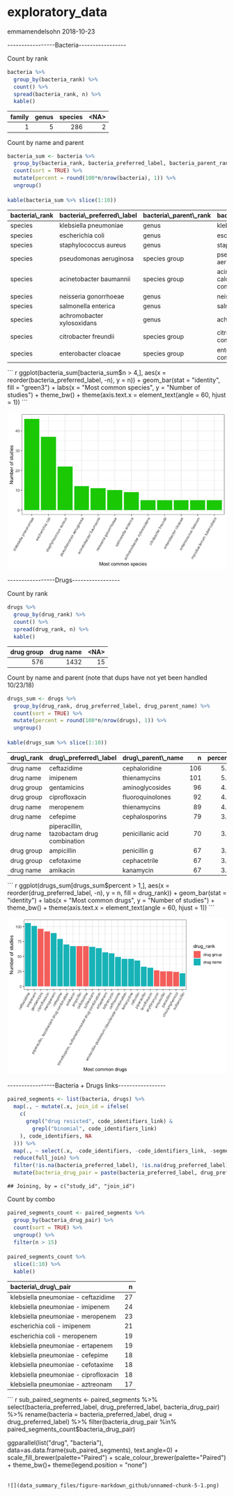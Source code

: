 exploratory\_data
================
emmamendelsohn
2018-10-23

-----------------Bacteria-----------------

Count by rank

``` r
bacteria %>%
  group_by(bacteria_rank) %>%
  count() %>% 
  spread(bacteria_rank, n) %>%
  kable() 
```

<table>
<thead>
<tr>
<th style="text-align:right;">
family
</th>
<th style="text-align:right;">
genus
</th>
<th style="text-align:right;">
species
</th>
<th style="text-align:right;">
&lt;NA&gt;
</th>
</tr>
</thead>
<tbody>
<tr>
<td style="text-align:right;">
1
</td>
<td style="text-align:right;">
5
</td>
<td style="text-align:right;">
286
</td>
<td style="text-align:right;">
2
</td>
</tr>
</tbody>
</table>
Count by name and parent

``` r
bacteria_sum <- bacteria %>%
  group_by(bacteria_rank, bacteria_preferred_label, bacteria_parent_rank, bacteria_parent_name) %>%
  count(sort = TRUE) %>%
  mutate(percent = round(100*n/nrow(bacteria), 1)) %>%
  ungroup()

kable(bacteria_sum %>% slice(1:10))
```

<table>
<thead>
<tr>
<th style="text-align:left;">
bacteria\_rank
</th>
<th style="text-align:left;">
bacteria\_preferred\_label
</th>
<th style="text-align:left;">
bacteria\_parent\_rank
</th>
<th style="text-align:left;">
bacteria\_parent\_name
</th>
<th style="text-align:right;">
n
</th>
<th style="text-align:right;">
percent
</th>
</tr>
</thead>
<tbody>
<tr>
<td style="text-align:left;">
species
</td>
<td style="text-align:left;">
klebsiella pneumoniae
</td>
<td style="text-align:left;">
genus
</td>
<td style="text-align:left;">
klebsiella
</td>
<td style="text-align:right;">
46
</td>
<td style="text-align:right;">
15.6
</td>
</tr>
<tr>
<td style="text-align:left;">
species
</td>
<td style="text-align:left;">
escherichia coli
</td>
<td style="text-align:left;">
genus
</td>
<td style="text-align:left;">
escherichia
</td>
<td style="text-align:right;">
37
</td>
<td style="text-align:right;">
12.6
</td>
</tr>
<tr>
<td style="text-align:left;">
species
</td>
<td style="text-align:left;">
staphylococcus aureus
</td>
<td style="text-align:left;">
genus
</td>
<td style="text-align:left;">
staphylococcus
</td>
<td style="text-align:right;">
22
</td>
<td style="text-align:right;">
7.5
</td>
</tr>
<tr>
<td style="text-align:left;">
species
</td>
<td style="text-align:left;">
pseudomonas aeruginosa
</td>
<td style="text-align:left;">
species group
</td>
<td style="text-align:left;">
pseudomonas aeruginosa group
</td>
<td style="text-align:right;">
12
</td>
<td style="text-align:right;">
4.1
</td>
</tr>
<tr>
<td style="text-align:left;">
species
</td>
<td style="text-align:left;">
acinetobacter baumannii
</td>
<td style="text-align:left;">
species group
</td>
<td style="text-align:left;">
acinetobacter calcoaceticus/baumannii complex
</td>
<td style="text-align:right;">
11
</td>
<td style="text-align:right;">
3.7
</td>
</tr>
<tr>
<td style="text-align:left;">
species
</td>
<td style="text-align:left;">
neisseria gonorrhoeae
</td>
<td style="text-align:left;">
genus
</td>
<td style="text-align:left;">
neisseria
</td>
<td style="text-align:right;">
10
</td>
<td style="text-align:right;">
3.4
</td>
</tr>
<tr>
<td style="text-align:left;">
species
</td>
<td style="text-align:left;">
salmonella enterica
</td>
<td style="text-align:left;">
genus
</td>
<td style="text-align:left;">
salmonella
</td>
<td style="text-align:right;">
9
</td>
<td style="text-align:right;">
3.1
</td>
</tr>
<tr>
<td style="text-align:left;">
species
</td>
<td style="text-align:left;">
achromobacter xylosoxidans
</td>
<td style="text-align:left;">
genus
</td>
<td style="text-align:left;">
achromobacter
</td>
<td style="text-align:right;">
5
</td>
<td style="text-align:right;">
1.7
</td>
</tr>
<tr>
<td style="text-align:left;">
species
</td>
<td style="text-align:left;">
citrobacter freundii
</td>
<td style="text-align:left;">
species group
</td>
<td style="text-align:left;">
citrobacter freundii complex
</td>
<td style="text-align:right;">
5
</td>
<td style="text-align:right;">
1.7
</td>
</tr>
<tr>
<td style="text-align:left;">
species
</td>
<td style="text-align:left;">
enterobacter cloacae
</td>
<td style="text-align:left;">
species group
</td>
<td style="text-align:left;">
enterobacter cloacae complex
</td>
<td style="text-align:right;">
5
</td>
<td style="text-align:right;">
1.7
</td>
</tr>
</tbody>
</table>
``` r
ggplot(bacteria_sum[bacteria_sum$n > 4,], aes(x = reorder(bacteria_preferred_label, -n), y = n)) +
  geom_bar(stat = "identity", fill = "green3") +
  labs(x = "Most common species", y = "Number of studies") +
  theme_bw() +
  theme(axis.text.x = element_text(angle = 60, hjust = 1))
```

![](data_summary_files/figure-markdown_github/unnamed-chunk-2-1.png)

-----------------Drugs-----------------

Count by rank

``` r
drugs %>%
  group_by(drug_rank) %>%
  count() %>% 
  spread(drug_rank, n) %>%
  kable() 
```

<table>
<thead>
<tr>
<th style="text-align:right;">
drug group
</th>
<th style="text-align:right;">
drug name
</th>
<th style="text-align:right;">
&lt;NA&gt;
</th>
</tr>
</thead>
<tbody>
<tr>
<td style="text-align:right;">
576
</td>
<td style="text-align:right;">
1432
</td>
<td style="text-align:right;">
15
</td>
</tr>
</tbody>
</table>
Count by name and parent (note that dups have not yet been handled 10/23/18)

``` r
drugs_sum <- drugs %>%
  group_by(drug_rank, drug_preferred_label, drug_parent_name) %>%
  count(sort = TRUE) %>%
  mutate(percent = round(100*n/nrow(drugs), 1)) %>%
  ungroup()

kable(drugs_sum %>% slice(1:10)) 
```

<table>
<thead>
<tr>
<th style="text-align:left;">
drug\_rank
</th>
<th style="text-align:left;">
drug\_preferred\_label
</th>
<th style="text-align:left;">
drug\_parent\_name
</th>
<th style="text-align:right;">
n
</th>
<th style="text-align:right;">
percent
</th>
</tr>
</thead>
<tbody>
<tr>
<td style="text-align:left;">
drug name
</td>
<td style="text-align:left;">
ceftazidime
</td>
<td style="text-align:left;">
cephaloridine
</td>
<td style="text-align:right;">
106
</td>
<td style="text-align:right;">
5.2
</td>
</tr>
<tr>
<td style="text-align:left;">
drug name
</td>
<td style="text-align:left;">
imipenem
</td>
<td style="text-align:left;">
thienamycins
</td>
<td style="text-align:right;">
101
</td>
<td style="text-align:right;">
5.0
</td>
</tr>
<tr>
<td style="text-align:left;">
drug group
</td>
<td style="text-align:left;">
gentamicins
</td>
<td style="text-align:left;">
aminoglycosides
</td>
<td style="text-align:right;">
96
</td>
<td style="text-align:right;">
4.7
</td>
</tr>
<tr>
<td style="text-align:left;">
drug group
</td>
<td style="text-align:left;">
ciprofloxacin
</td>
<td style="text-align:left;">
fluoroquinolones
</td>
<td style="text-align:right;">
92
</td>
<td style="text-align:right;">
4.5
</td>
</tr>
<tr>
<td style="text-align:left;">
drug name
</td>
<td style="text-align:left;">
meropenem
</td>
<td style="text-align:left;">
thienamycins
</td>
<td style="text-align:right;">
89
</td>
<td style="text-align:right;">
4.4
</td>
</tr>
<tr>
<td style="text-align:left;">
drug name
</td>
<td style="text-align:left;">
cefepime
</td>
<td style="text-align:left;">
cephalosporins
</td>
<td style="text-align:right;">
79
</td>
<td style="text-align:right;">
3.9
</td>
</tr>
<tr>
<td style="text-align:left;">
drug name
</td>
<td style="text-align:left;">
piperacillin, tazobactam drug combination
</td>
<td style="text-align:left;">
penicillanic acid
</td>
<td style="text-align:right;">
70
</td>
<td style="text-align:right;">
3.5
</td>
</tr>
<tr>
<td style="text-align:left;">
drug group
</td>
<td style="text-align:left;">
ampicillin
</td>
<td style="text-align:left;">
penicillin g
</td>
<td style="text-align:right;">
67
</td>
<td style="text-align:right;">
3.3
</td>
</tr>
<tr>
<td style="text-align:left;">
drug group
</td>
<td style="text-align:left;">
cefotaxime
</td>
<td style="text-align:left;">
cephacetrile
</td>
<td style="text-align:right;">
67
</td>
<td style="text-align:right;">
3.3
</td>
</tr>
<tr>
<td style="text-align:left;">
drug name
</td>
<td style="text-align:left;">
amikacin
</td>
<td style="text-align:left;">
kanamycin
</td>
<td style="text-align:right;">
67
</td>
<td style="text-align:right;">
3.3
</td>
</tr>
</tbody>
</table>
``` r
ggplot(drugs_sum[drugs_sum$percent > 1,], aes(x = reorder(drug_preferred_label, -n), y = n, fill = drug_rank)) +
  geom_bar(stat = "identity") +
  labs(x = "Most common drugs", y = "Number of studies") +
  theme_bw() +
  theme(axis.text.x = element_text(angle = 60, hjust = 1))
```

![](data_summary_files/figure-markdown_github/unnamed-chunk-4-1.png)

-----------------Bacteria + Drugs links-----------------

``` r
paired_segments <- list(bacteria, drugs) %>%
  map(., ~ mutate(.x, join_id = ifelse(
    c(
      grepl("drug resisted", code_identifiers_link) &
        grepl("binomial", code_identifiers_link)
    ), code_identifiers, NA
  ))) %>%
  map(., ~ select(.x, -code_identifiers, -code_identifiers_link, -segment, -code_main)) %>%
  reduce(full_join) %>%
  filter(!is.na(bacteria_preferred_label), !is.na(drug_preferred_label)) %>%
  mutate(bacteria_drug_pair = paste(bacteria_preferred_label, drug_preferred_label, sep = " - "))
```

    ## Joining, by = c("study_id", "join_id")

Count by combo

``` r
paired_segments_count <- paired_segments %>%
  group_by(bacteria_drug_pair) %>%
  count(sort = TRUE) %>%
  ungroup() %>%
  filter(n > 15)

paired_segments_count %>%
  slice(1:10) %>%
  kable() 
```

<table>
<thead>
<tr>
<th style="text-align:left;">
bacteria\_drug\_pair
</th>
<th style="text-align:right;">
n
</th>
</tr>
</thead>
<tbody>
<tr>
<td style="text-align:left;">
klebsiella pneumoniae - ceftazidime
</td>
<td style="text-align:right;">
27
</td>
</tr>
<tr>
<td style="text-align:left;">
klebsiella pneumoniae - imipenem
</td>
<td style="text-align:right;">
24
</td>
</tr>
<tr>
<td style="text-align:left;">
klebsiella pneumoniae - meropenem
</td>
<td style="text-align:right;">
23
</td>
</tr>
<tr>
<td style="text-align:left;">
escherichia coli - imipenem
</td>
<td style="text-align:right;">
21
</td>
</tr>
<tr>
<td style="text-align:left;">
escherichia coli - meropenem
</td>
<td style="text-align:right;">
19
</td>
</tr>
<tr>
<td style="text-align:left;">
klebsiella pneumoniae - ertapenem
</td>
<td style="text-align:right;">
19
</td>
</tr>
<tr>
<td style="text-align:left;">
klebsiella pneumoniae - cefepime
</td>
<td style="text-align:right;">
18
</td>
</tr>
<tr>
<td style="text-align:left;">
klebsiella pneumoniae - cefotaxime
</td>
<td style="text-align:right;">
18
</td>
</tr>
<tr>
<td style="text-align:left;">
klebsiella pneumoniae - ciprofloxacin
</td>
<td style="text-align:right;">
18
</td>
</tr>
<tr>
<td style="text-align:left;">
klebsiella pneumoniae - aztreonam
</td>
<td style="text-align:right;">
17
</td>
</tr>
</tbody>
</table>
``` r
sub_paired_segments <- paired_segments %>%
  select(bacteria_preferred_label, drug_preferred_label, bacteria_drug_pair) %>%
  rename(bacteria = bacteria_preferred_label, drug = drug_preferred_label) %>% 
  filter(bacteria_drug_pair %in% paired_segments_count$bacteria_drug_pair)

ggparallel(list("drug", "bacteria"), 
           data=as.data.frame(sub_paired_segments), 
           text.angle=0) +
  scale_fill_brewer(palette="Paired") +
  scale_colour_brewer(palette="Paired") +
  theme_bw()+
  theme(legend.position = "none")
```

![](data_summary_files/figure-markdown_github/unnamed-chunk-5-1.png)
